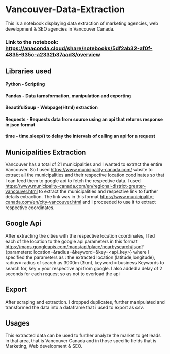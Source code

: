 # Vancouver-Data-Extraction
This is a notebook displaying data extraction of marketing agencies, web development &amp; SEO agencies in Vancouver Canada.
### Link to the notebook: https://anaconda.cloud/share/notebooks/5df2ab32-af0f-4835-935c-a2332b37aad3/overview

## Libraries used
#### Python - Scripting 
#### Pandas - Data tarnsformation, manipulation and exporting
#### BeautifulSoup - Webpage(Html) extraction 
#### Requests - Requests data from source using an api that returns response in json format 
#### time - time.sleep() to delay the intervals of calling an api for a request 

## Municipalities Extraction
Vancouver has a total of 21 municipalities and I wanted to extract the entire Vancouver. So I used https://www.municipality-canada.com/ wbsite to extract all the municipalities and their respective location coodinates so that I can feed them to google api to fetch the respective data. I used https://www.municipality-canada.com/en/regional-district-greater-vancouver.html to extract the municipalities and respective link to further details extraction. The link was in this format https://www.municipality-canada.com/en/city-vancouver.html and I proceeded to use it to extract respective coordinates.

## Google Api
After extracting the cities with the respective location coordinates, I fed each of the location to the google api parameters in this format https://maps.googleapis.com/maps/api/place/nearbysearch/json? {parameters: location=<latitude and longitude>&radius=<radius to search in meters>&keyword=<business to search>&key=<api_key>} where I specified the parameters as : the extracted location (latitude,longitude), radius= radius of search as 3000m (3km), keyword = business Keywords to search for, key = your respective api from google. I also added a delay of 2 seconds for each request so as not to overload the api

## Export
After scraping and extraction. I dropped duplicates, further manipulated and transformed the data into a dataframe that i used to export as csv.

## Usages
This extracted data can be used to further analyze the market to get leads in that area, that is Vancouver Canada and in those specific fields that is Marketing, Web development & SEO.
